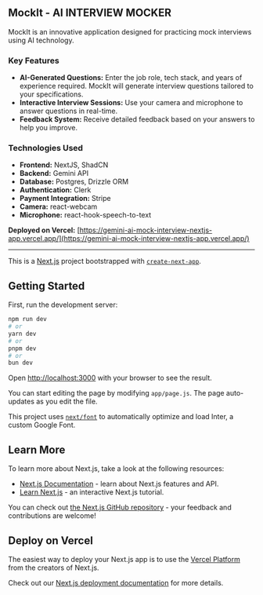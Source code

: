 ## MockIt - AI INTERVIEW MOCKER

MockIt is an innovative application designed for practicing mock interviews using AI technology.

### Key Features

-   **AI-Generated Questions:** Enter the job role, tech stack, and years of experience required. MockIt will generate interview questions tailored to your specifications.
-   **Interactive Interview Sessions:** Use your camera and microphone to answer questions in real-time.
-   **Feedback System:** Receive detailed feedback based on your answers to help you improve.

### Technologies Used

-   **Frontend:** NextJS, ShadCN
-   **Backend:** Gemini API
-   **Database:** Postgres, Drizzle ORM
-   **Authentication:** Clerk
-   **Payment Integration:** Stripe
-   **Camera:** react-webcam
-   **Microphone:** react-hook-speech-to-text

**Deployed on Vercel:** [https://gemini-ai-mock-interview-nextjs-app.vercel.app/](https://gemini-ai-mock-interview-nextjs-app.vercel.app/)

---

This is a [Next.js](https://nextjs.org/) project bootstrapped with [`create-next-app`](https://github.com/vercel/next.js/tree/canary/packages/create-next-app).

## Getting Started

First, run the development server:

```bash
npm run dev
# or
yarn dev
# or
pnpm dev
# or
bun dev
```

Open [http://localhost:3000](http://localhost:3000) with your browser to see the result.

You can start editing the page by modifying `app/page.js`. The page auto-updates as you edit the file.

This project uses [`next/font`](https://nextjs.org/docs/basic-features/font-optimization) to automatically optimize and load Inter, a custom Google Font.

## Learn More

To learn more about Next.js, take a look at the following resources:

-   [Next.js Documentation](https://nextjs.org/docs) - learn about Next.js features and API.
-   [Learn Next.js](https://nextjs.org/learn) - an interactive Next.js tutorial.

You can check out [the Next.js GitHub repository](https://github.com/vercel/next.js/) - your feedback and contributions are welcome!

## Deploy on Vercel

The easiest way to deploy your Next.js app is to use the [Vercel Platform](https://vercel.com/new?utm_medium=default-template&filter=next.js&utm_source=create-next-app&utm_campaign=create-next-app-readme) from the creators of Next.js.

Check out our [Next.js deployment documentation](https://nextjs.org/docs/deployment) for more details.
